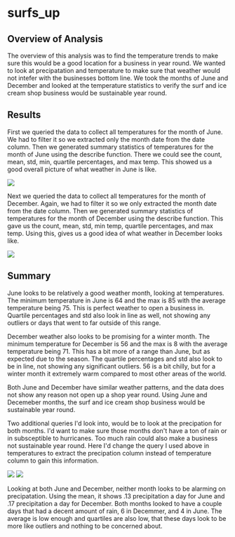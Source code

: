 # surfs_up

## Overview of Analysis

The overview of this analysis was to find the temperature trends to make sure this would be a good location for a business in year round. We wanted to look at precipatation and temperature to make sure that weather would not intefer with the businesses bottom line. We took the months of June and December and looked at the temperature statistics to verify the surf and ice cream shop business would be sustainable year round.

## Results

First we queried the data to collect all temperatures for the month of June. We had to filter it so we extracted only the month date from the date column. Then we generated summary statistics of temperatures for the month of June using the describe function. There we could see the count, mean, std, min, quartile percentages, and max temp. This showed us a good overall picture of what weather in June is like. 

![](resources/JuneResults)

Next we queried the data to collect all temperatures for the month of December. Again, we had to filter it so we only extracted the month date from the date column. Then we generated summary statistics of temperatures for the month of December using the describe function. This gave us the count, mean, std, min temp, quartile percentages, and max temp. Using this, gives us a good idea of what weather in December looks like. 

![](resources/Decemberresults)

## Summary

June looks to be relatively a good weather month, looking at temperatures. The minimum temperature in June is 64 and the max is 85 with the average temperature being 75. This is perfect weather to open a business in. Quartile percentages and std also look in line as well, not showing any outliers or days that went to far outside of this range. 

December weather also looks to be promising for a winter month. The minimum temperature for December is 56 and the max is 8 with the average temperature being 71. This has a bit more of a range than June, but as expected due to the season. The quartile percentages and std also look to be in line, not showing any significant outliers. 56 is a bit chilly, but for a winter month it extremely warm compared to most other areas of the world. 

Both June and December have similar weather patterns, and the data does not show any reason not open up a shop year round. Using June and Decemeber months, the surf and ice cream shop business would be sustainable year round.

Two additional queries I'd look into, would be to look at the precipation for both months. I'd want to make sure those months don't have a ton of rain or in subsceptible to hurricanes. Too much rain could also make a business not sustainable year round.  Here I'd change the query I used above in temperatures to extract the precipation column instead of temperature column to gain this information.

![](resources/JunePrecipitation)
![](resources/DecemberPrecipitation)

Looking at both June and December, neither month looks to be alarming on precipatation. Using the mean, it shows .13 precipitation a day for June and .17 precipitation a day for December. Both months looked to have a couple days that had a decent amount of rain, 6 in Decemmer, and 4 in June. The average is low enough and quartiles are also low, that these days look to be more like outliers and nothing to be concerned about.
